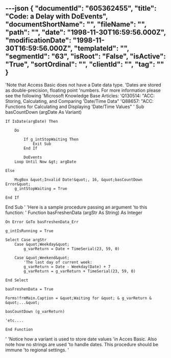 ---json
{
  "documentId": "605362455",
  "title": "Code: a Delay with DoEvents",
  "documentShortName": "",
  "fileName": "",
  "path": "",
  "date": "1998-11-30T16:59:56.000Z",
  "modificationDate": "1998-11-30T16:59:56.000Z",
  "templateId": "",
  "segmentId": "63",
  "isRoot": "False",
  "isActive": "True",
  "sortOrdinal": "",
  "clientId": "",
  "tag": ""
}
---

'Note that Access Basic does not have a Date data type.
'Dates are stored as double-precision, floating point
'numbers. For more information please see the following
'Microsoft Knowledge Base Articles:
'Q130514: &quot;ACC: Storing, Calculating, and Comparing
'Date/Time Data&quot;
'Q88657: &quot;ACC: Functions for Calculating and Displaying
'Date/Time Values&quot;
'
Sub basCountDown (argDate As Variant)

    If IsDate(argDate) Then
    
        Do

            If g_intStopWaiting Then
                Exit Sub
            End If

            DoEvents
        Loop Until Now &gt; argDate
        
    Else

        MsgBox &quot;Invalid Date!&quot;, 16, &quot;basCountDown Error&quot;
        g_intStopWaiting = True

    End If

End Sub
'
'Here is a sample procedure passing an argument
'to this function:
'
Function basFreshenData (argStr As String) As Integer

    On Error GoTo basFreshenData_Err

    g_intIsRunning = True

    Select Case argStr
        Case &quot;Weekday&quot;
            g_varReturn = Date + TimeSerial(23, 59, 0)

        Case &quot;Weekend&quot;
            'The last day of current week:
            g_varReturn = Date - Weekday(Date) + 7
            g_varReturn = g_varReturn + TimeSerial(23, 59, 0)

    End Select

    basFreshenData = True

    Forms!frmMain.Caption = &quot;Waiting for &quot; & g_varReturn & &quot;...&quot;

    basCountDown (g_varReturn)

    'etc....

    End Function
'
'Notice how a variant is used to store date values
'in Acces Basic. Also note how no strings are used
'to handle dates. This procedure should be immune
'to regional settings.
'
